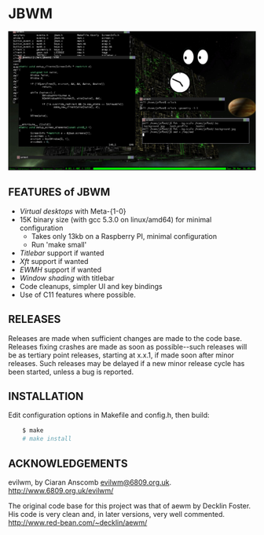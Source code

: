 # JBWM
![Screenshot](screenshot.png)

## FEATURES of JBWM
* *Virtual desktops* with Meta-{1-0}
* 15K binary size (with gcc 5.3.0 on linux/amd64) for minimal configuration
	- Takes only 13kb on a Raspberry PI, minimal configuration
	- Run 'make small'
* *Titlebar* support if wanted
* *Xft* support if wanted
* *EWMH* support if wanted
* *Window shading* with titlebar
* Code cleanups, simpler UI and key bindings
* Use of C11 features where possible.

## RELEASES
Releases are made when sufficient changes are made to the code base.  Releases
fixing crashes are made as soon as possible--such releases will be as tertiary
point releases, starting at x.x.1, if made soon after minor releases.  Such
releases may be delayed if a new minor release cycle has been started, unless a
bug is reported.  

## INSTALLATION
Edit configuration options in Makefile and config.h, then build:
```sh
	$ make
	# make install
```

## ACKNOWLEDGEMENTS

evilwm, by Ciaran Anscomb <evilwm@6809.org.uk>.  http://www.6809.org.uk/evilwm/

The original code base for this project was that of aewm by Decklin
Foster.  His code is very clean and, in later versions, very well
commented.  http://www.red-bean.com/~decklin/aewm/

